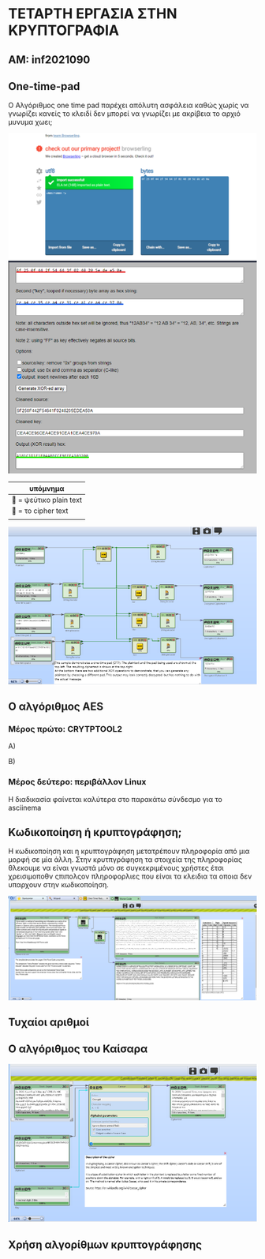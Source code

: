 # ΤΕΤΑΡΤΗ ΕΡΓΑΣΙΑ ΣΤΗΝ ΚΡΥΠΤΟΓΡΑΦΙΑ 

## ΑΜ: inf2021090

## One-time-pad

Ο Αλγόριθμος one time pad παρέχει απόλυτη ασφάλεια καθώς χωρίς να γνωρίζει κανείς το κλειδί δεν μπορεί να γνωρίζει με ακρίβεια το αρχιό μυνυμα
χωει;

![](https://github.com/inf2021090/kafter-g/blob/main/crypto/images/UTF8-2-BYTES.png)
![](https://github.com/inf2021090/kafter-g/blob/main/crypto/images/fkey.png)

|υπόμνημα|
|---|
|:large_blue_circle: = ψεύτικο plain text|
|:red_circle: = το cipher text|
||

![](https://github.com/inf2021090/kafter-g/blob/main/crypto/images/OTP.png)

## Ο αλγόριθμος AES
### Μέρος πρώτο: CRYTPTOOL2
A)

B)
### Μέρος δεύτερο: περιβάλλον Linux 
Η διαδικασία φαίνεται καλύτερα στο παρακάτω σύνδεσμο για το asciinema

## Κωδικοποίηση ή κρυπτογράφηση;

Η κωδικοποίηση και η κρυπτογράφηση μετατρέπουν πληροφορία από μια μορφή σε μία άλλη. Στην κρυτπγράφηση τα στοιχεία της πληροφορίας θλεκουμε να είναι γνωστά μόνο σε συγκεκριμένους χρήστες έτσι χρεισιμοποθν ςπιπολςον πληροφορλιες που είναι τα κλειδια τα οποια δεν υπαρχουν στην κωδικοποίηση.

![morse code](https://github.com/inf2021090/kafter-g/blob/main/crypto/images/morse.png)
## Τυχαίοι αριθμοί

## Ο αλγόριθμος του Καίσαρα

![caeser](https://github.com/inf2021090/kafter-g/blob/main/crypto/images/caeser7.png)

## Χρήση αλγορίθμων κρυπτογράφησης
